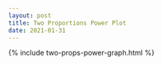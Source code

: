 ```yaml
---
layout: post
title: Two Proportions Power Plot
date: 2021-01-31
---
```


{% include two-props-power-graph.html %}
